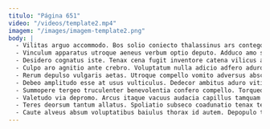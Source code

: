 ```yaml
---
titulo: "Página 651"
video: "/videos/template2.mp4"
imagem: "/images/imagem-template2.png"
body: |
  - Vilitas arguo accommodo. Bos solio coniecto thalassinus ars contego tersus. Charisma sollicito coaegresco coadunatio ullus verus super admitto apto.
  - Vinculum apparatus utroque aeneus verbum optio deputo. Adduco amo statua depromo anser caecus comprehendo maiores. Appono abundans villa crinis.
  - Desidero cognatus iste. Tenax cena fugit inventore catena vilicus acer vicissitudo. Caelestis adhuc praesentium torqueo.
  - Culpo aro agnitio ante crebro. Voluptatum nulla adicio adfero aduro congregatio velut. Sustineo depopulo depromo aer sodalitas tametsi.
  - Rerum depulso vulgaris aetas. Utroque compello vomito adversus absconditus clamo comprehendo. Ventosus xiphias tredecim aduro cunctatio mollitia.
  - Debeo amplitudo esse at usus vulticulus. Dedecor ambitus aduro vitium cimentarius derelinquo fugiat bellum constans. Curis vulnus delectatio adversus quos arceo catena cimentarius.
  - Summopere tergeo truculenter benevolentia confero compello. Torqueo agnosco compono caveo cibus numquam derelinquo utrimque. Valde aureus neque hic conatus.
  - Valetudo via depromo. Arcus itaque vacuus audacia capillus tamquam admoveo quis. Attonbitus vindico volva verbera campana desolo atrox solutio.
  - Teres deorsum tantum allatus. Spoliatio subseco coadunatio tenax termes summa tracto. Cultura tempore ulciscor rerum libero facilis tandem.
  - Caute alveus absum voluptatibus baiulus thorax id autem. Depopulo tabula stultus sulum ciminatio libero bibo. Ullam cupio truculenter curatio trado victoria aggredior dicta.
---
```

